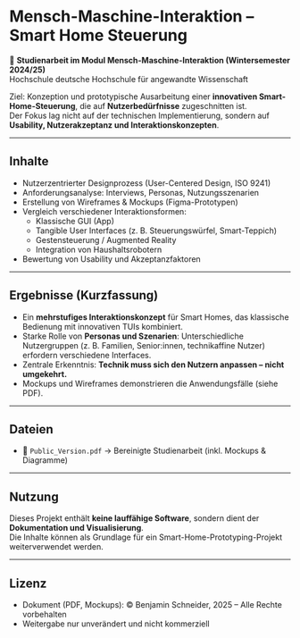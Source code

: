 # Mensch-Maschine-Interaktion – Smart Home Steuerung

📑 **Studienarbeit im Modul Mensch-Maschine-Interaktion (Wintersemester 2024/25)**  
Hochschule deutsche Hochschule für angewandte Wissenschaft  

Ziel: Konzeption und prototypische Ausarbeitung einer **innovativen Smart-Home-Steuerung**, die auf **Nutzerbedürfnisse** zugeschnitten ist.  
Der Fokus lag nicht auf der technischen Implementierung, sondern auf **Usability, Nutzerakzeptanz und Interaktionskonzepten**.

---

## Inhalte
- Nutzerzentrierter Designprozess (User-Centered Design, ISO 9241)  
- Anforderungsanalyse: Interviews, Personas, Nutzungsszenarien  
- Erstellung von Wireframes & Mockups (Figma-Prototypen)  
- Vergleich verschiedener Interaktionsformen:
  - Klassische GUI (App)
  - Tangible User Interfaces (z. B. Steuerungswürfel, Smart-Teppich)
  - Gestensteuerung / Augmented Reality
  - Integration von Haushaltsrobotern
- Bewertung von Usability und Akzeptanzfaktoren

---

## Ergebnisse (Kurzfassung)
- Ein **mehrstufiges Interaktionskonzept** für Smart Homes, das klassische Bedienung mit innovativen TUIs kombiniert.  
- Starke Rolle von **Personas und Szenarien**: Unterschiedliche Nutzergruppen (z. B. Familien, Senior:innen, technikaffine Nutzer) erfordern verschiedene Interfaces.  
- Zentrale Erkenntnis: **Technik muss sich den Nutzern anpassen – nicht umgekehrt.**  
- Mockups und Wireframes demonstrieren die Anwendungsfälle (siehe PDF).

---

## Dateien
- 📄 `Public_Version.pdf` → Bereinigte Studienarbeit (inkl. Mockups & Diagramme)  

---

## Nutzung
Dieses Projekt enthält **keine lauffähige Software**, sondern dient der **Dokumentation und Visualisierung**.  
Die Inhalte können als Grundlage für ein Smart-Home-Prototyping-Projekt weiterverwendet werden.

---

## Lizenz
- Dokument (PDF, Mockups): © Benjamin Schneider, 2025 – Alle Rechte vorbehalten  
- Weitergabe nur unverändert und nicht kommerziell
